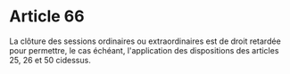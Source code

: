 # Article 66

La clôture des sessions ordinaires ou extraordinaires est de droit retardée pour
permettre, le cas échéant, l'application des dispositions des articles 25, 26 et 50 cidessus.